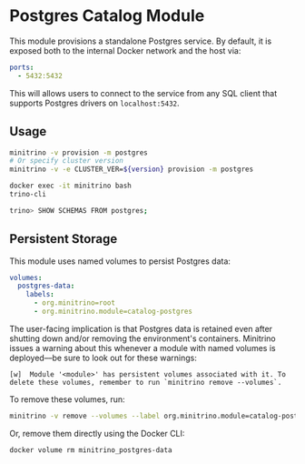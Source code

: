 # Postgres Catalog Module

This module provisions a standalone Postgres service. By default, it is exposed
both to the internal Docker network and the host via:

```yaml
ports:
  - 5432:5432
```

This will allows users to connect to the service from any SQL client that
supports Postgres drivers on `localhost:5432`.

## Usage

```sh
minitrino -v provision -m postgres
# Or specify cluster version
minitrino -v -e CLUSTER_VER=${version} provision -m postgres

docker exec -it minitrino bash 
trino-cli

trino> SHOW SCHEMAS FROM postgres;
```

## Persistent Storage

This module uses named volumes to persist Postgres data:

```yaml
volumes:
  postgres-data:
    labels:
      - org.minitrino=root
      - org.minitrino.module=catalog-postgres
```

The user-facing implication is that Postgres data is retained even after
shutting down and/or removing the environment's containers. Minitrino issues a
warning about this whenever a module with named volumes is deployed––be sure to
look out for these warnings:

```log
[w]  Module '<module>' has persistent volumes associated with it. To delete these volumes, remember to run `minitrino remove --volumes`.
```

To remove these volumes, run:

```sh
minitrino -v remove --volumes --label org.minitrino.module=catalog-postgres
```
  
Or, remove them directly using the Docker CLI:

```sh
docker volume rm minitrino_postgres-data
```
